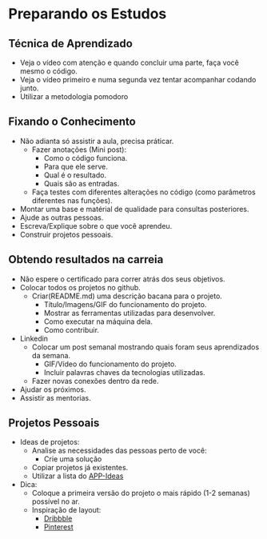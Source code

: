 # Preparando os Estudos

## Técnica de Aprendizado

- Veja o vídeo com atenção e quando concluir uma parte, faça você mesmo o código.
- Veja o vídeo primeiro e numa segunda vez tentar acompanhar codando junto.
- Utilizar a metodologia pomodoro

## Fixando o Conhecimento

- Não adianta só assistir a aula, precisa práticar.
  - Fazer anotações (Mini post):
    - Como o código funciona.
    - Para que ele serve.
    - Qual é o resultado.
    - Quais são as entradas.
  - Faça testes com diferentes alterações no código (como parâmetros diferentes nas funções).
- Montar uma base e matérial de qualidade para consultas posteriores.
- Ajude as outras pessoas.
- Escreva/Explique sobre o que você aprendeu.
- Construir projetos pessoais.

## Obtendo resultados na carreia

- Não espere o certificado para correr atrás dos seus objetivos.
- Colocar todos os projetos no github.
  - Criar(README.md) uma descrição bacana para o projeto.
    - Título/Imagens/GIF do funcionamento do projeto.
    - Mostrar as ferramentas utilizadas para desenvolver.
    - Como executar na máquina dela.
    - Como contribuir.
- Linkedin
  - Colocar um post semanal mostrando quais foram seus aprendizados da semana.
    - GIF/Vídeo do funcionamento do projeto.
    - Incluir palavras chaves da tecnologias utilizadas.
  - Fazer novas conexões dentro da rede.
- Ajudar os próximos.
- Assistir as mentorias.

## Projetos Pessoais

- Ideas de projetos:
  - Analise as necessidades das pessoas perto de você:
    - Crie uma solução
  - Copiar projetos já existentes.
  - Utilizar a lista do [APP-Ideas](https://github.com/florinpop17/app-ideas)
- Dica:
  - Coloque a primeira versão do projeto o mais rápido (1-2 semanas) possível no ar.
  - Inspiração de layout:
    - [Dribbble](https://dribbble.com/)
    - [Pinterest](https://br.pinterest.com/)
